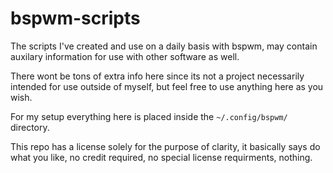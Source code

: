# bspwm-scripts
The scripts I've created and use on a daily basis with bspwm, may contain auxilary information for use with other software as well.

There wont be tons of extra info here since its not a project necessarily intended for use outside of myself, but feel free to use anything here as you wish.

For my setup everything here is placed inside the `~/.config/bspwm/` directory.

This repo has a license solely for the purpose of clarity, it basically says do what you like, no credit required, no special license requirments, nothing.
